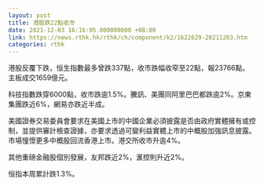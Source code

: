 ```yaml
---
layout: post
title: 港股跌22點收市
date: 2021-12-03 16:16:05.000000000 +08:00
link: https://news.rthk.hk/rthk/ch/component/k2/1622629-20211203.htm
categories: rthk
---
```


港股反覆下跌，恒生指數最多曾跌337點，收市跌幅收窄至22點，報23766點。主板成交1659億元。

科技指數跌穿6000點，收市跌逾1.5%。騰訊、美團同阿里巴巴都跌逾2%。京東集團跌近6%，網易亦跌近半成。

美國證券交易委員會要求在美國上市的中國企業必須披露是否由政府實體擁有或控制，並提供審計檢查證據，亦要求透過可變利益實體上市的中概股加強訊息披露。市場憧憬更多中概股回流香港上市。港交所收市升逾4%。

其他重磅金融股個別發展，友邦跌近2%，滙控則升近2%。

恒指本周累計跌1.3%。
